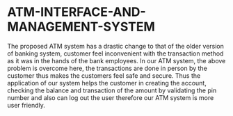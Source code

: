 # ATM-INTERFACE-AND-MANAGEMENT-SYSTEM

The proposed ATM system has a drastic change to that of the older version of banking system, customer feel inconvenient with the transaction method as it was in the hands of the bank employees. In our ATM system, the above problem is overcome here, the transactions are done in person by the customer thus makes the customers feel safe and secure. Thus the application of our system helps the customer in creating the account, checking the balance and transaction of the amount by validating the pin number and also can log out the user therefore our ATM system is more user friendly.
